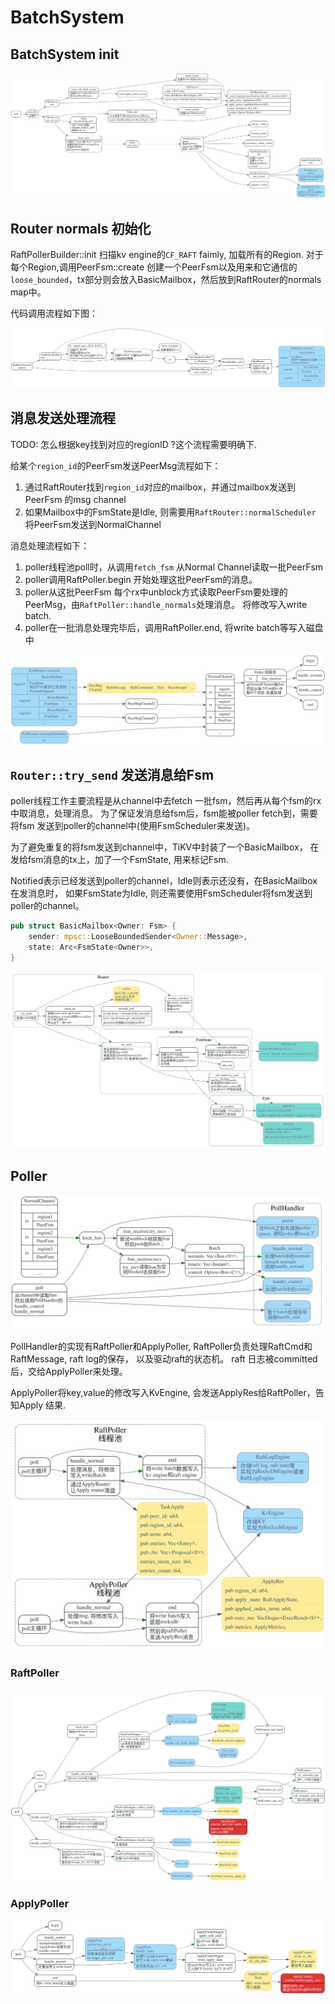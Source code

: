 # BatchSystem

<!-- toc -->

## BatchSystem init

![](./dot/batch_system_create.svg)

## Router normals 初始化

RaftPollerBuilder::init 扫描kv engine的`CF_RAFT` faimly, 加载所有的Region.
对于每个Region,调用PeerFsm::create 创建一个PeerFsm以及用来和它通信的
`loose_bounded`，tx部分则会放入BasicMailbox，然后放到RaftRouter的normals map中。

代码调用流程如下图：


![](./dot/BatchSystem_Router_normals.svg)

## 消息发送处理流程

TODO: 怎么根据key找到对应的regionID ?这个流程需要明确下.

给某个`region_id`的PeerFsm发送PeerMsg流程如下：

1. 通过RaftRouter找到`region_id`对应的mailbox，并通过mailbox发送到PeerFsm 的msg channel
2. 如果Mailbox中的FsmState是Idle, 则需要用`RaftRouter::normalScheduler` 将PeerFsm发送到NormalChannel

消息处理流程如下：
1. poller线程池poll时，从调用`fetch_fsm` 从Normal Channel读取一批PeerFsm
2. poller调用RaftPoller.begin 开始处理这批PeerFsm的消息。
3. poller从这批PeerFsm 每个rx中unblock方式读取PeerFsm要处理的PeerMsg，由`RaftPoller::handle_normals`处理消息。
将修改写入write batch.
4. poller在一批消息处理完毕后，调用RaftPoller.end, 将write batch等写入磁盘中

![](./dot/batch_system2_flow.svg)


## `Router::try_send` 发送消息给Fsm

poller线程工作主要流程是从channel中去fetch 一批fsm，然后再从每个fsm的rx中取消息，处理消息。
为了保证发消息给fsm后，fsm能被poller fetch到，需要将fsm
发送到poller的channel中(使用FsmScheduler来发送)。

为了避免重复的将fsm发送到channel中，TiKV中封装了一个BasicMailbox，
在发给fsm消息的tx上，加了一个FsmState, 用来标记Fsm.

Notified表示已经发送到poller的channel，Idle则表示还没有，在BasicMailbox在发消息时，
如果FsmState为Idle, 则还需要使用FsmScheduler将fsm发送到poller的channel。

```rust
pub struct BasicMailbox<Owner: Fsm> {
    sender: mpsc::LooseBoundedSender<Owner::Message>,
    state: Arc<FsmState<Owner>>,
}
```


![](./dot/router-try-send.svg)

## Poller


![](./dot/poller_fetch_fsm.svg)

PollHandler的实现有RaftPoller和ApplyPoller, RaftPoller负责处理RaftCmd和RaftMessage, raft log的保存，
以及驱动raft的状态机。 raft 日志被committed后，交给ApplyPoller来处理。

ApplyPoller将key,value的修改写入KvEngine, 会发送ApplyRes给RaftPoller，告知Apply 结果.

![](./dot/raft_apply_poller.svg)

### RaftPoller

![](./dot/raft_poller.svg)


### ApplyPoller

![](./dot/apply_poller.svg)
